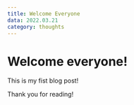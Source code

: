 ```yaml
---
title: Welcome Everyone
data: 2022.03.21
category: thoughts
---
```



# Welcome everyone!

This is my fist blog post!

Thank you for reading!